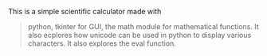 This is a simple scientific calculator made with 
> python,
> tkinter for GUI,
> the math module for mathematical functions.
It also ecplores how unicode can be used in python to display various characters.
It also explores the eval function.
